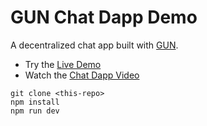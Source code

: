 # GUN Chat Dapp Demo

A decentralized chat app built with [GUN](https://gun.eco/). 

- Try the [Live Demo](https://srishtigd.github.io/chatapp/)
- Watch the [Chat Dapp Video](https://youtu.be/J5x3OMXjgMc)

```
git clone <this-repo>
npm install
npm run dev
```
